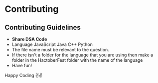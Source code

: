 # Contributing

## Contributing Guidelines

  - **Share DSA Code** 
  - Language JavaScript Java C++ Python
  - The file name must be relevant to the question.  
  - If there isn't a folder for the language that you are using then make a folder in the HactoberFest folder with the name of the language
  - Have fun!


Happy Coding ✌✌
